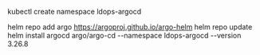kubectl create namespace ldops-argocd

helm repo add argo https://argoproj.github.io/argo-helm
helm repo update
helm install argocd argo/argo-cd --namespace ldops-argocd --version 3.26.8

